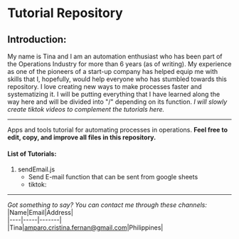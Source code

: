 # Tutorial Repository

## Introduction: 
My name is Tina and I am an automation enthusiast who has been part of the Operations Industry for more than 6 years (as of writing). My experience as one of the pioneers of a start-up company has helped equip me with skills that I, hopefully, would help everyone who has stumbled towards this repository.
I love creating new ways to make processes faster and systematizing it. I will be putting everything that I have learned along the way here and will be divided into "/" depending on its function. _I will slowly create tiktok videos to complement the tutorials here._
___
Apps and tools tutorial for automating processes in operations. **Feel free to edit, copy, and improve all files in this repository.**

#### List of Tutorials:

  1. sendEmail.js
      * Send E-mail function that can be sent from google sheets
      * tiktok: 
___

_Got something to say? You can contact me through these channels:_
|Name|Email|Address|    
|----|-----|-------|     
|Tina|amparo.cristina.fernan@gmail.com|Philippines|
